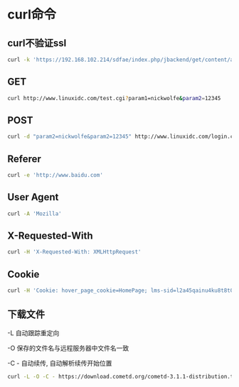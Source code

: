 # curl命令



## curl不验证ssl

```bash
curl -k 'https://192.168.102.214/sdfae/index.php/jbackend/get/content/articles?catid=80&limit=4&offset=0'
```


## GET

```bash
curl http://www.linuxidc.com/test.cgi?param1=nickwolfe&param2=12345
```


## POST

```bash
curl -d "param2=nickwolfe&param2=12345" http://www.linuxidc.com/login.cgi
```


## Referer

```bash
curl -e 'http://www.baidu.com'
```


## User Agent

```bash
curl -A 'Mozilla'
```


## X-Requested-With

```bash
curl -H 'X-Requested-With: XMLHttpRequest'
```


## Cookie

```bash
curl -H 'Cookie: hover_page_cookie=HomePage; lms-sid=l2a45qainu4ku8t8t0r5moo0q2'
```



## 下载文件

-L 自动跟踪重定向

-O 保存的文件名与远程服务器中文件名一致

-C - 自动续传, 自动解析续传开始位置

```bash
curl -L -O -C - https://download.cometd.org/cometd-3.1.1-distribution.tar.gz
```









